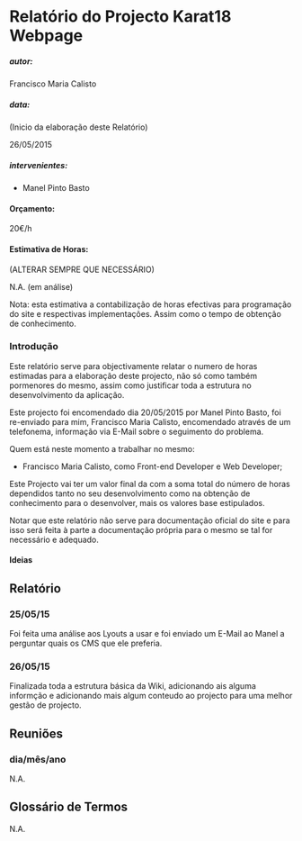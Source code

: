# Relatório do Projecto Karat18 Webpage


##### autor:

Francisco Maria Calisto


##### data:

(Inicio da elaboração deste Relatório)

26/05/2015


##### intervenientes:

 - Manel Pinto Basto


#### Orçamento:

20€/h


#### Estimativa de Horas:

(ALTERAR SEMPRE QUE NECESSÁRIO)

N.A. (em análise)

Nota: esta estimativa a contabilização de horas efectivas para programação do site
e respectivas implementações. Assim como o tempo de obtenção de conhecimento.




### Introdução

Este relatório serve para objectivamente relatar o numero de horas estimadas para a elaboração
deste projecto, não só como também pormenores do mesmo, assim como justificar toda a estrutura
no desenvolvimento da aplicação.

Este projecto foi encomendado dia 20/05/2015 por Manel Pinto Basto, foi re-enviado para mim,
Francisco Maria Calisto, encomendado através de um telefonema, informação via E-Mail sobre o seguimento do problema.

Quem está neste momento a trabalhar no mesmo:

- Francisco Maria Calisto, como Front-end Developer e Web Developer;

Este Projecto vai ter um valor final da com a soma total do número de horas dependidos tanto
no seu desenvolvimento como na obtenção de conhecimento para o desenvolver, mais os valores base estipulados.

Notar que este relatório não serve para documentação oficial do site e para isso será feita à parte
a documentação própria para o mesmo se tal for necessário e adequado.




#### Ideias




## Relatório

### 25/05/15

Foi feita uma análise aos Lyouts a usar e foi enviado um E-Mail ao Manel a perguntar quais os CMS que ele preferia.

### 26/05/15

Finalizada toda a estrutura básica da Wiki, adicionando ais alguma informção e adicionando mais algum conteudo ao projecto para uma melhor gestão de projecto.




## Reuniões

### dia/mês/ano

N.A.




## Glossário de Termos

N.A.
